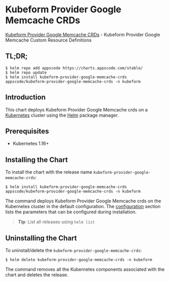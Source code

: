 # Kubeform Provider Google Memcache CRDs

[Kubeform Provider Google Memcache CRDs](https://github.com/kubeform) - Kubeform Provider Google Memcache Custom Resource Definitions

## TL;DR;

```console
$ helm repo add appscode https://charts.appscode.com/stable/
$ helm repo update
$ helm install kubeform-provider-google-memcache-crds appscode/kubeform-provider-google-memcache-crds -n kubeform
```

## Introduction

This chart deploys Kubeform Provider Google Memcache crds on a [Kubernetes](http://kubernetes.io) cluster using the [Helm](https://helm.sh) package manager.

## Prerequisites

- Kubernetes 1.16+

## Installing the Chart

To install the chart with the release name `kubeform-provider-google-memcache-crds`:

```console
$ helm install kubeform-provider-google-memcache-crds appscode/kubeform-provider-google-memcache-crds -n kubeform
```

The command deploys Kubeform Provider Google Memcache crds on the Kubernetes cluster in the default configuration. The [configuration](#configuration) section lists the parameters that can be configured during installation.

> **Tip**: List all releases using `helm list`

## Uninstalling the Chart

To uninstall/delete the `kubeform-provider-google-memcache-crds`:

```console
$ helm delete kubeform-provider-google-memcache-crds -n kubeform
```

The command removes all the Kubernetes components associated with the chart and deletes the release.


